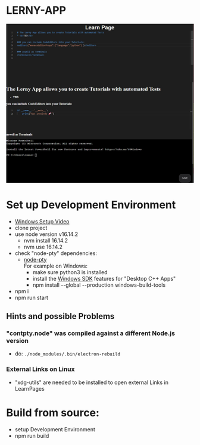 # LERNY-APP

![Learn Page Example](./read-me-contents/Lerny%20App%20example%20Learn%20Page%20showcase.jpg 'Learn Page')

# Set up Development Environment
- [Windows Setup Video](https://youtu.be/fH2xYBm0YYg)
- clone project
- use node version v16.14.2
  - nvm install 16.14.2
  - nvm use 16.14.2
- check "node-pty" dependencies:
  - [node-pty](https://www.npmjs.com/package/node-pty)
    <br>
    For example on Windows:
    - make sure python3 is installed
    - install the [Windows SDK](https://developer.microsoft.com/en-us/windows/downloads/windows-10-sdk) features for "Desktop C++ Apps"
    - npm install --global --production windows-build-tools
- npm i
- npm run start

## Hints and possible Problems

### "contpty.node" was compiled against a different Node.js version

- do: `./node_modules/.bin/electron-rebuild`

### External Links on Linux

- "xdg-utils" are needed to be installed to open external Links in LearnPages

# Build from source:

- setup Development Environment
- npm run build
